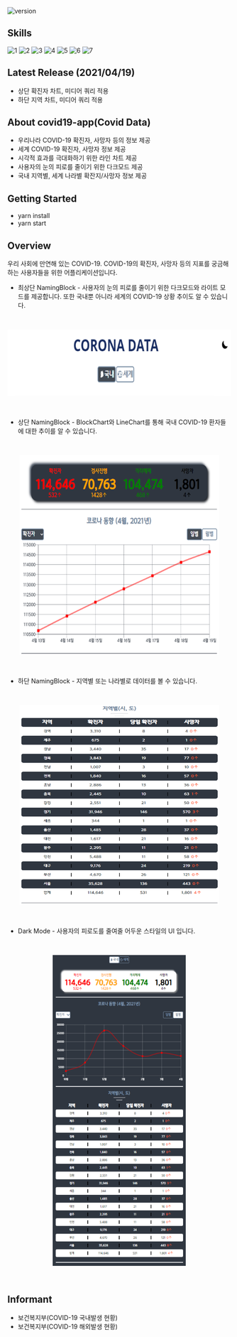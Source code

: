 ![version](https://img.shields.io/github/v/release/po4tion/covid19-app)

## Skills

![1](https://img.shields.io/badge/axios-0.21.1-green)
![2](https://img.shields.io/badge/chart.js-2.9.4-green)
![3](https://img.shields.io/badge/react--icons-4.2.0-green)
![4](https://img.shields.io/badge/react--redux-7.2.2-green)
![5](https://img.shields.io/badge/redux--actions-2.6.5-green)
![6](https://img.shields.io/badge/styled--components-5.2.1-green)
![7](https://img.shields.io/badge/-Atomic--Pattern-green)

## Latest Release (2021/04/19)

- 상단 확진자 차트, 미디어 쿼리 적용
- 하단 지역 차트, 미디어 쿼리 적용

## About covid19-app(Covid Data)

- 우리나라 COVID-19 확진자, 사망자 등의 정보 제공
- 세계 COVID-19 확진자, 사망자 정보 제공
- 시각적 효과를 극대화하기 위한 라인 차트 제공
- 사용자의 눈의 피로를 줄이기 위한 다크모드 제공
- 국내 지역별, 세계 나라별 확잔지/사망자 정보 제공

## Getting Started

- yarn install
- yarn start

## Overview

우리 사회에 만연해 있는 COVID-19.
COVID-19의 확진자, 사망자 등의 지표를 궁금해하는 사용자들을 위한 어플리케이션입니다.

- 최상단 NamingBlock - 사용자의 눈의 피로를 줄이기 위한 다크모드와 라이트 모드를 제공합니다. 또한 국내뿐 아니라 세계의 COVID-19 상황 추이도 알 수 있습니다.
<br />
<p align="center"><img src="/doc/images/CORONA_DATA_최상단.png" width="600px" height="150px" title="CORONA_DATA_최상단" alt="COVID"></img></p><br/>

- 상단 NamingBlock - BlockChart와 LineChart를 통해 국내 COVID-19 환자들에 대한 추이를 알 수 있습니다.
<br />
<p align="center"><img src="/doc/images/CORONA_DATA_상단.png" width="450px" height="450px" title="CORONA_DATA_상단" alt="COVID"></img></p><br/>

- 하단 NamingBlock - 지역별 또는 나라별로 데이터를 볼 수 있습니다.
<br />
<p align="center"><img src="/doc/images/CORONA_DATA_하단.png" width="450px" height="450px" title="CORONA_DATA_하단" alt="COVID"></img></p><br/>

- Dark Mode - 사용자의 피로도를 줄여줄 어두운 스타일의 UI 입니다.
<br />
<p align="center"><img src="/doc/images/CORONA_DARK.png" width="300px" height="700px" title="CORONA_DARK" alt="COVID"></img></p><br/>

## Informant

- 보건복지부(COVID-19 국내발생 현황)
- 보건복지부(COVID-19 해외발생 현황)
